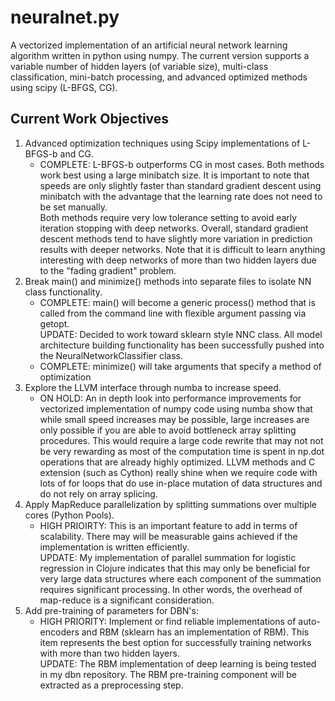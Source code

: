 # neuralnet.py

A vectorized implementation of an artificial neural network learning algorithm written in python using numpy. The current version supports a variable number of hidden layers (of variable size), multi-class classification, mini-batch processing, and advanced optimized methods using scipy (L-BFGS, CG).

## Current Work Objectives
<ol>
<li>Advanced optimization techniques using Scipy implementations of L-BFGS-b and CG.
	<ul>
		<li>COMPLETE: L-BFGS-b outperforms CG in most cases.  Both methods work best using a large minibatch size.
		It is important to note that speeds are only slightly faster than standard gradient descent using minibatch with
		the advantage that the learning rate does not need to be set manually. <br>
		Both methods require very low tolerance setting to avoid early iteration stopping with deep networks.  Overall,
		standard gradient descent methods tend to have slightly more variation in prediction results with deeper networks. Note that it is difficult to learn anything interesting with deep networks of more than two hidden layers due to the "fading gradient" problem.</li>
	</ul>
</li>
<li>Break main() and minimize() methods into separate files to isolate NN class functionality.
  <ul>
	  <li>COMPLETE: main() will become a generic process() method that is called from the command line with flexible argument passing via getopt. <br>UPDATE: Decided to work toward sklearn style NNC class. All model architecture building functionality has been successfully pushed into the NeuralNetworkClassifier class. </li>
	  <li>COMPLETE: minimize() will take arguments that specify a method of optimization</li>
  </ul>
</li>
<li>Explore the LLVM interface through numba to increase speed.
	<ul><li>ON HOLD: An in depth look into performance improvements for vectorized implementation of numpy code
	using numba show that while small speed increases may be possible, large increases are only possible if you
	are able to avoid bottleneck array splitting procedures.  This would require a large code rewrite that may not
	not be very rewarding as most of the computation time is spent in np.dot operations that are already highly
	optimized.  LLVM methods and C extension (such as Cython) really shine when we require code with lots of for
	loops that do use in-place mutation of data structures and do not rely on array splicing.</li></ul>
</li>
<li>Apply MapReduce parallelization by splitting summations over multiple cores (Python Pools).
	<ul><li>HIGH PRIOIRTY: This is an important feature to add in terms of scalability.  There may will be measurable
	gains achieved if the implementation is written efficiently. <br>UPDATE: My implementation of parallel summation for
	logistic regression in Clojure indicates that this may only be beneficial for very large data structures where each
	component of the summation requires significant processing.  In other words, the overhead of map-reduce is
	a significant consideration.</li></ul>
</li>
<li>Add pre-training of parameters for DBN's:
  <ul>
    <li>HIGH PRIORITY: Implement or find reliable implementations of auto-encoders and RBM (sklearn has an implementation of RBM).  This item represents the best option for successfully training networks with more than two hidden layers.
    <br>UPDATE: The RBM implementation of deep learning is being tested in my dbn repository.  The RBM pre-training
    component will be extracted as a preprocessing step.</li>
  </ul>
</li>
